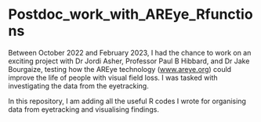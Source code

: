 # Postdoc_work_with_AREye_Rfunctions
Between October 2022 and February 2023, I had the chance to work on an exciting project with Dr Jordi Asher, Professor Paul B Hibbard, and Dr Jake Bourgaize, testing how the AREye technology (www.areye.org) could improve the life of people with visual field loss. I was tasked with investigating the data from the eyetracking.

In this repository, I am adding all the useful R codes I wrote for organising data from eyetracking and visualising findings.
